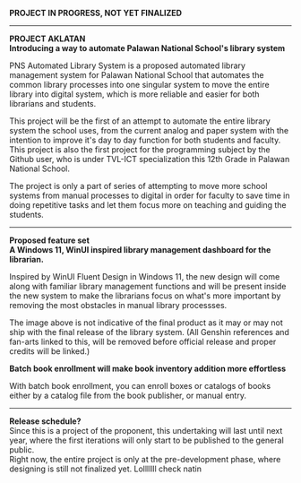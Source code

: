 
**PROJECT IN PROGRESS, NOT YET FINALIZED**

-----------------------------------------------
**PROJECT AKLATAN**<br>
**Introducing a way to automate Palawan National School's library system**

PNS Automated Library System is a proposed automated library management system for Palawan National School that automates the common library processes into one singular system to
move the entire library into digital system, which is more reliable and easier for both librarians and students. 

This project will be the first of an attempt to automate the entire library system the school uses, from the current analog and paper system with the intention to improve it's day to day function for both students and faculty. <br>
This project is also the first project for the programming subject by the Github user, who is under TVL-ICT specialization this 12th Grade in Palawan National School.

The project is only a part of series of attempting to move more school systems from manual processes to digital in order for faculty to save time in doing repetitive tasks 
and let them focus more on teaching and guiding the students.

-----------------------------------------------
**Proposed feature set**<br>
**A Windows 11, WinUI inspired library management dashboard for the librarian.**<br>

Inspired by WinUI Fluent Design in Windows 11, the new design will come along with familiar library management functions and will be present inside the new system
to make the librarians focus on what's more important by removing the most obstacles in manual library processses.

The image above is not indicative of the final product as it may or may not ship with the final release of the library system.
(All Genshin references and fan-arts linked to this, will be removed before official release and proper credits will be linked.)


**Batch book enrollment will make book inventory addition more effortless**<br>


With batch book enrollment, you can enroll boxes or catalogs of books either by a catalog file from the book publisher, or manual entry.


-----------------------------------------------
**Release schedule?**<br>
Since this is a project of the proponent, this undertaking will last until next year, where the first iterations will only start to be published to the general public.<br>
Right now, the entire project is only at the pre-development phase, where designing is still not finalized yet.
Lolllllll check natin 

